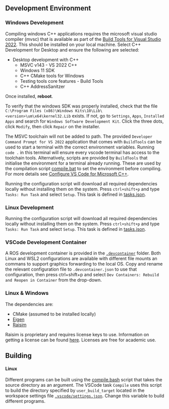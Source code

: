 ## Development Environment

### Windows Development

Compiling windows C++ applications requires the microsoft visual studio compiler
(mvsc) that is available as part of the [Build Tools for Visual Studio 2022](https://visualstudio.microsoft.com/downloads/).
This should be installed on your local machine. Select C++ Development for
Desktop and ensure the following are selected:
- Desktop development with C++
    - MSVC v143 - VS 2022 C++ 
    - Windows 11 SDK
    - C++ CMake tools for Windows
    - Testing tools core features - Build Tools
    - C++ AddressSanitzer

Once installed, **reboot**.

To verify that the windows SDK was properly installed, check that the file
`C:\Program Files (x86)\Windows Kits\10\Lib\<version>\um\x64\kernel32.Lib`
exists. If not, go to `Settings`, `Apps`, `Installed Apps` and search for
`Windows Software Development Kit`. Click the three dots, click `Modify`, then
click `Repair` on the installer.

The MSVC toolchain will not be added to path. The provided `Developer Command
Prompt for VS 2022`  application that comes with `BuildTools` can be used to
start a terminal with the correct environment variables. Running `code .` in
this terminal will ensure every vscode terminal has access to the toolchain
tools. Alternatively, scripts are provided by `BuildTools` that initialise the
environment for a terminal already running. These are used by the compilation
script [compile.bat](scripts/compile.bat) to set the environment before
compiling. For more details see [Configure VS Code for Microsoft
C++](https://code.visualstudio.com/docs/cpp/config-msvc#_prerequisites).

Running the configuration script will download all required dependencies locally
without installing them on the system. Press `ctrl+shift+p` and type `Tasks: Run
Task` and select `Setup`. This task is defined in
[tasks.json](.vscode/tasks.json).

### Linux Development

Running the configuration script will download all required dependencies locally without installing them on the system. Press `ctrl+shift+p` and type `Tasks: Run
Task` and select `Setup`. This task is defined in
[tasks.json](.vscode/tasks.json).

### VSCode Development Container

A ROS development container is provided in the [`.devcontainer`](.devcontainer)
folder. Both Linux and WSL2 configurations are available with different file
mounts an commans to support graphics forwarding to the local OS. Copy and
rename the relevant configuration file to `.devcontainer.json` to use that
configuration, then press ctrl+shift+p and select `Dev Containers: Rebuild and
Reopen in Container` from the drop-down.

### Linux & Windows

The dependencies are:
- CMake (assumed to be installed locally)
- [Eigen](https://eigen.tuxfamily.org/index.php?title=Main_Page)
- [Raisim](https://raisim.com/)

Raisim is proprietary and requires license keys to use. Information on getting
a license can be found [here](https://raisim.com/sections/License.html).
Licenses are free for academic use.

## Building

#### Linux

Different programs can be built using the [compile.bash](scripts/compile.bash)
script that takes the source directory as an argument. The VSCode task `Compile`
uses this script to build the directory specified by `user_build_target` located
in the workspace settings file [`.vscode/settings.json`](.vscode/settings.json).
Change this variable to build different programs.
